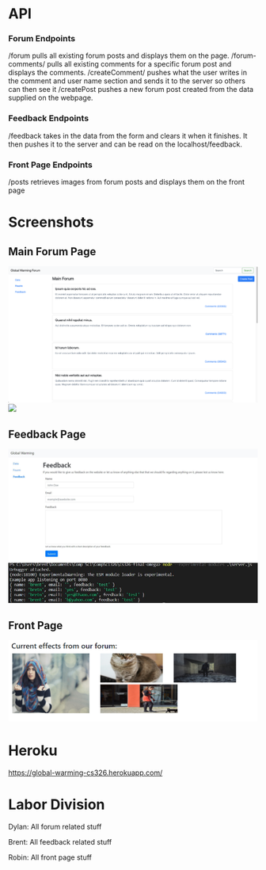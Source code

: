 # API 

### Forum Endpoints
/forum pulls all existing forum posts and displays them on the page.
/forum-comments/<forumIDNum> pulls all existing comments for a specific forum post and displays the comments.
/createComment/<fourmIDNum> pushes what the user writes in the comment and user name section and sends it to the server so others can then see it
/createPost pushes a new forum post created from the data supplied on the webpage.
  
### Feedback Endpoints
/feedback takes in the data from the form and clears it when it finishes. It then pushes it to the server and can be read on the localhost/feedback.

### Front Page Endpoints
/posts retrieves images from forum posts and displays them on the front page

# Screenshots
## Main Forum Page
![](MainForum2.png)
![](Comments.png)

## Feedback Page
![](feedback-page.JPG)
![](feedback-in-console.JPG)

## Front Page
![](front-page.PNG)

# Heroku
https://global-warming-cs326.herokuapp.com/

# Labor Division
Dylan: All forum related stuff

Brent: All feedback related stuff

Robin: All front page stuff
